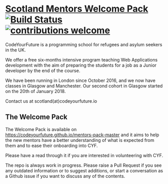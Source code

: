 # [Scotland Mentors Welcome Pack](https://codeyourfuture.github.io/mentors-pack-master/) [![Build Status](https://travis-ci.org/CodeYourFuture/mentors-pack.svg?branch=master)](https://travis-ci.org/CodeYourFuture/mentors-pack) [![contributions welcome](https://img.shields.io/badge/contributions-welcome-brightgreen.svg?style=flat)](https://github.com/CodeYourFuture/mentors-pack/blob/master/CONTRIBUTING.md)

CodeYourFuture is a programming school for refugees and asylum seekers in the UK.

We offer a free six-months intensive program teaching Web Applications development with the aim of preparing the students for a job as a Junior developer by the end of the course.

We have been running in London since October 2016, and we now have classes in Glasgow and Manchester. Our second cohort in Glasgow started on the 20th of January 2018.

Contact us at scotland(at)codeyourfuture.io

## The Welcome Pack

The Welcome Pack is available on https://codeyourfuture.github.io/mentors-pack-master and it aims to help the new mentors have a better understanding of what is expected from them and to ease their onboarding into CYF.

Please have a read through it if you are interested in volunteering with CYF.

The repo is always work in progress. Please raise a Pull Request if you see any outdated information or to suggest additions, or start  a conversation as a Github issue if you want to discuss any of the contents.